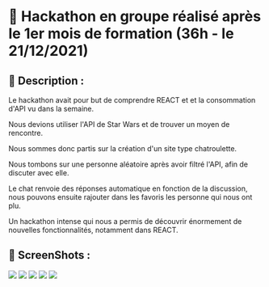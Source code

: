 # 🚀 Hackathon en groupe réalisé après le 1er mois de formation (36h - le 21/12/2021)

## 📝 Description : 

Le hackathon avait pour but de comprendre REACT et et la consommation d'API vu dans la semaine. <br/>

Nous devions utiliser l'API de Star Wars et de trouver un moyen de rencontre.<br/>

Nous sommes donc partis sur la création d'un site type chatroulette.<br/>

Nous tombons sur une personne aléatoire après avoir filtré l'API, afin de discuter avec elle.<br>

Le chat renvoie des réponses automatique en fonction de la discussion, nous pouvons ensuite rajouter dans les favoris les personne qui nous ont plu.</br>

Un hackathon intense qui nous a permis de découvrir énormement de nouvelles fonctionnalités, notamment dans REACT.

## 📸 ScreenShots : 

<img src="https://github.com/leoPinchon/starLove/blob/main/apercu/starLoveHome2.png">
<img src="https://github.com/leoPinchon/starLove/blob/main/apercu/starLoveChat.png">
<img src="https://github.com/leoPinchon/starLove/blob/main/apercu/starLoveCard.png">
<img src="https://github.com/leoPinchon/starLove/blob/main/apercu/starLoveCardHover.png">
<img src="https://github.com/leoPinchon/starLove/blob/main/apercu/starLoveChat2.png">
